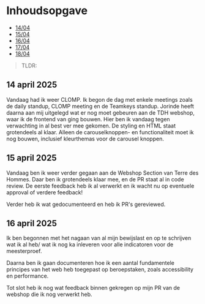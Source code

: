 # Inhoudsopgave

  - [14/04](#14-april-2025)
  - [15/04](#15-april-2025)
  - [16/04](#16-april-2025)
  - [17/04](#17-april-2025)
  - [18/04](#18-april-2025)

> TLDR: 

## 14 april 2025

Vandaag had ik weer CLOMP. Ik begon de dag met enkele meetings zoals de daily standup, CLOMP meeting en de Teamkeys standup. Jorinde heeft daarna aan mij uitgelegd wat er nog moet gebeuren aan de TDH webshop, waar ik de frontend van ging bouwen. Hier ben ik vandaag tegen verwachting in al best ver mee gekomen. De styling en HTML staat grotendeels al klaar. Alleen de carouselknoppen- en functionaliteit moet ik nog bouwen, inclusief kleurthemas voor de carousel knoppen.

## 15 april 2025

Vandaag ben ik weer verder gegaan aan de Webshop Section van Terre des Hommes. Daar ben ik grotendeels klaar mee, en de PR staat al in code review. De eerste feedback heb ik al verwerkt en ik wacht nu op eventuele approval of verdere feedback!

Verder heb ik wat gedocumenteerd en heb ik PR's gereviewed.

## 16 april 2025

Ik ben begonnen met het nagaan van al mijn bewijslast en op te schrijven wat ik al heb/ wat ik nog ka inleveren voor alle indicatoren voor de meesterproef. 

Daarna ben ik gaan documenteren hoe ik een aantal fundamentele principes van het web heb toegepast op beroepstaken, zoals accessibility en performance.

Tot slot heb ik nog wat feedback binnen gekregen op mijn PR van de webshop die ik nog verwerkt heb.
